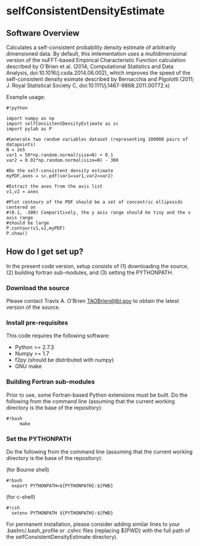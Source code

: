 # selfConsistentDensityEstimate #

## Software Overview ##

Calculates a self-consistent probability density estimate of arbitrarily
dimensioned data. By default, this imlementation uses a multidimensional
version of the nuFFT-based Empirical Characteristic Function calculation
described by O'Brien et al. (2014; Computational Statistics and Data Analysis,
doi:10.1016/j.csda.2014.06.002), which improves the speed of the
self-consistent density esimate described by Bernacchia and Pigolotti (2011; J.
Royal Statistical Society C, doi:10.1111/j.1467-9868.2011.00772.x)

Example usage:

```
#!python
 
import numpy as np
import selfConsistentDensityEstimate as sc
import pylab as P

#Generate two random variables dataset (representing 100000 pairs of datapoints)
N = 2e5
var1 = 50*np.random.normal(size=N) + 0.1
var2 = 0.01*np.random.normal(size=N) - 300
  
#Do the self-consistent density estimate
myPDF,axes = sc.pdf(var1=var1,var2=var2)

#Extract the axes from the axis list
v1,v2 = axes

#Plot contours of the PDF should be a set of concentric ellipsoids centered on
#(0.1, -300) Comparitively, the y axis range should be tiny and the x axis range
#should be large
P.contour(v1,v2,myPDF)
P.show()

```


## How do I get set up? ##

In the present code version, setup consists of (1) downloading the source, (2) building fortran sub-modules, and (3) setting the PYTHONPATH.

### Download the source ###

Please contact Travis A. O'Brien <TAOBrien@lbl.gov> to obtain the latest version of the source.

### Install pre-requisites ###
This code requires the following software:
  
  * Python >= 2.7.3
  * Numpy  >= 1.7
  * f2py (should be distributed with numpy)
  * GNU make
  

### Building Fortran sub-modules ###

Prior to use, some Fortran-based Python extensions must be built.  Do the
following from the command line (assuming that the current working directory is
the base of the repository):

```
#!bash
     make
```

### Set the PYTHONPATH ###

Do the following from the command line (assuming that the current working
directory is the base of the repository):

(for Bourne shell)
```
#!bash
  export PYTHONPATH=${PYTHONPATH}:${PWD}
```

(for c-shell)
```
#!csh
  setenv PYTHONPATH ${PYTHONPATH}:${PWD}
```

For permanent installation, please consider adding similar lines to your
.bashrc/.bash\_profile or .cshrc files (replacing ${PWD} with the full path of
the selfConsistentDensityEstimate directory).

